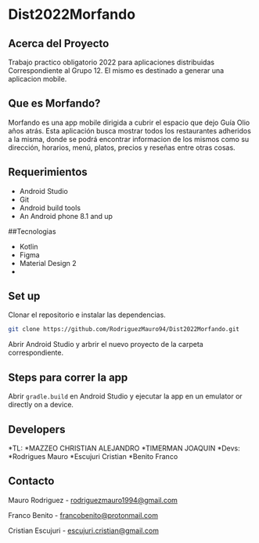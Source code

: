 # Dist2022Morfando

## Acerca del Proyecto

Trabajo practico obligatorio 2022 para aplicaciones distribuidas Correspondiente al Grupo 12. El mismo es destinado a generar una aplicacion mobile.

## Que es Morfando?

Morfando es una app mobile dirigida a cubrir el espacio que dejo Guía Olio años atrás. Esta aplicación busca mostrar todos los restaurantes adheridos a la misma, donde se podrá encontrar informacion de los mismos como su dirección, horarios, menú, platos, precios y reseñas entre otras cosas.

## Requerimientos

* Android Studio
* Git
* Android build tools
* An Android phone 8.1 and up

##Tecnologias

* Kotlin
* Figma
* Material Design 2
* 

## Set up

Clonar el repositorio e instalar las dependencias.

```bash
git clone https://github.com/RodriguezMauro94/Dist2022Morfando.git
```

Abrir Android Studio y arbrir el nuevo proyecto de la carpeta correspondiente.


## Steps para correr la app

Abrir `gradle.build` en Android Studio y ejecutar la app en un emulator or directly on a device.


## Developers
*TL:
    *MAZZEO CHRISTIAN ALEJANDRO
    *TIMERMAN JOAQUIN
*Devs:
    *Rodrigues Mauro
    *Escujuri Cristian
    *Benito Franco

## Contacto

Mauro Rodriguez - rodriguezmauro1994@gmail.com

Franco Benito - francobenito@protonmail.com

Cristian Escujuri - escujuri.cristian@gmail.com